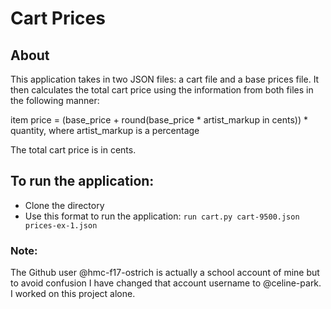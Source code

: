 # Cart Prices

## About
This application takes in two JSON files: a cart file and a base prices file.
It then calculates the total cart price using the information from both files in the following manner:

item price = (base_price + round(base_price * artist_markup in cents)) * quantity, where artist_markup is a percentage

The total cart price is in cents.


## To run the application:

- Clone the directory
- Use this format to run the application: `run cart.py cart-9500.json prices-ex-1.json`


### Note:
The Github user @hmc-f17-ostrich is actually a school account of mine but to avoid confusion I have changed that account username to @celine-park. I worked on this project alone.
